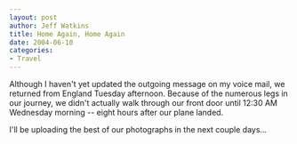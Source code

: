 ```yaml
--- 
layout: post
author: Jeff Watkins
title: Home Again, Home Again
date: 2004-06-10
categories: 
- Travel
---
```


Although I haven't yet updated the outgoing message on my voice mail, we returned from England Tuesday afternoon. Because of the numerous legs in our journey, we didn't actually walk through our front door until 12:30 AM Wednesday morning -- eight hours after our plane landed.

I'll be uploading the best of our photographs in the next couple days...